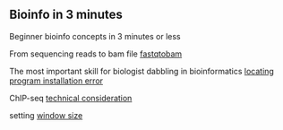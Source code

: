 ## Bioinfo in 3 minutes

Beginner bioinfo concepts in 3 minutes or less

From sequencing reads to bam file
[fastqtobam](https://liaw2019.github.io/bioinfoin3minutes/fastqtobam)

The most important skill for biologist dabbling in bioinformatics [locating program installation error](https://liaw2019.github.io/bioinfoin3minutes/locating_installation_error)

ChIP-seq [technical consideration](https://liaw2019.github.io/bioinfoin3minutes/ChIP-seq)

setting [window size](https://liaw2019.github.io/bioinfoin3minutes/window-size) 
<!--
### Markdown

Markdown is a lightweight and easy-to-use syntax for styling your writing. It includes conventions for

```markdown
Syntax highlighted code block

# Header 1
## Header 2
### Header 3

- Bulleted
- List

1. Numbered
2. List

**Bold** and _Italic_ and `Code` text

[Link](url) and ![Image](src)
```

For more details see [GitHub Flavored Markdown](https://guides.github.com/features/mastering-markdown/).

### Jekyll Themes

Your Pages site will use the layout and styles from the Jekyll theme you have selected in your [repository settings](https://github.com/ThymeLy/bioinfoin3minutes/settings). The name of this theme is saved in the Jekyll `_config.yml` configuration file.

### Support or Contact

Having trouble with Pages? Check out our [documentation](https://help.github.com/categories/github-pages-basics/) or [contact support](https://github.com/contact) and we’ll help you sort it out.

-->
